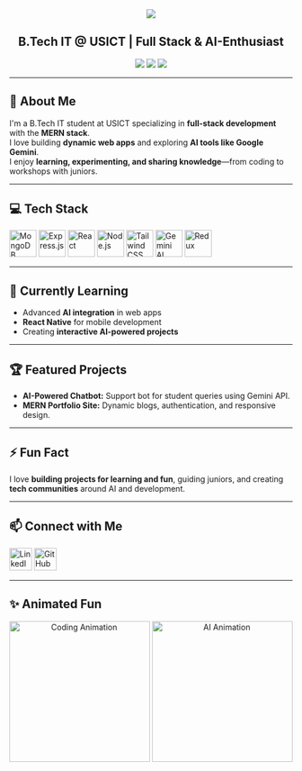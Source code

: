 <!-- Banner and Name -->
<div align="center">
  <img src="https://capsule-render.vercel.app/api?type=waving&color=gradient&height=200&section=header&text=Harsh%20Verma&fontSize=80&animation=fadeIn" />
  <h2>B.Tech IT @ USICT  |  Full Stack & AI-Enthusiast</h2>
  <img src="https://img.shields.io/badge/B.Tech-IT-blue?style=for-the-badge&logo=appveyor" />
  <img src="https://img.shields.io/github/followers/yourusername?style=social" />
  <img src="https://img.shields.io/github/stars/yourusername?style=social" />
</div>

---

## 🚀 About Me
I'm a B.Tech IT student at USICT specializing in **full-stack development** with the **MERN stack**.<br>
I love building **dynamic web apps** and exploring **AI tools like Google Gemini**.<br>
I enjoy **learning, experimenting, and sharing knowledge**—from coding to workshops with juniors.

---

## 💻 Tech Stack

<p align="left">
  <img src="https://cdn.jsdelivr.net/gh/devicons/devicon/icons/mongodb/mongodb-original-wordmark.svg" width="48" height="48" alt="MongoDB"/>
   <img src="https://cdn.jsdelivr.net/gh/devicons/devicon/icons/express/express-original.svg" width="48" height="48" alt="Express.js"/>
  <img src="https://cdn.jsdelivr.net/gh/devicons/devicon/icons/react/react-original-wordmark.svg" width="48" height="48" alt="React"/>
  <img src="https://cdn.jsdelivr.net/gh/devicons/devicon/icons/nodejs/nodejs-original-wordmark.svg" width="48" height="48" alt="Node.js"/>
  <!-- Animated Tailwind CSS SVG -->
<img src="https://cdn.simpleicons.org/tailwindcss?color=06B6D4" width="48" height="48" alt="Tailwind CSS"/>


<img src="https://commons.wikimedia.org/wiki/Special:FilePath/Google-gemini-icon.svg" width="48" height="48" alt="Gemini AI"/>
  <img src="https://cdn.jsdelivr.net/gh/devicons/devicon/icons/redux/redux-original.svg" width="48" height="48" alt="Redux"/>
 
  <!-- Animated Gemini SVG -->
</p>

---

## 🌱 Currently Learning

- Advanced **AI integration** in web apps  
- **React Native** for mobile development  
- Creating **interactive AI-powered projects**  

---

## 🏆 Featured Projects

- **AI-Powered Chatbot:** Support bot for student queries using Gemini API.
- **MERN Portfolio Site:** Dynamic blogs, authentication, and responsive design.

---

## ⚡ Fun Fact

I love **building projects for learning and fun**, guiding juniors, and creating **tech communities** around AI and development.

---

## 📫 Connect with Me

<p align="left">
  <a href="https://linkedin.com/in/yourprofile"><img src="https://img.shields.io/badge/-LinkedIn-0A66C2?style=for-the-badge&logo=linkedin&logoColor=white" height="40" alt="LinkedIn"/></a>
  <a href="https://github.com/yourusername"><img src="https://img.shields.io/badge/-GitHub-181717?style=for-the-badge&logo=github&logoColor=white" height="40" alt="GitHub"/></a>
</p>

---

## ✨ Animated Fun

<p align="center">
  <img src="https://media.giphy.com/media/26tOZ42Mg6pbTUPHW/giphy.gif" width="250" alt="Coding Animation"/>
  <img src="https://media.giphy.com/media/3o6Zt481isNVuQI1l6/giphy.gif" width="250" alt="AI Animation"/>
</p>
